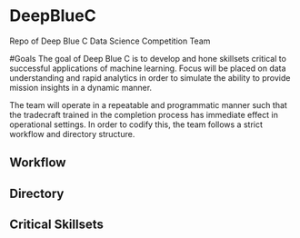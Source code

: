# DeepBlueC
Repo of Deep Blue C Data Science Competition Team

#Goals
The goal of Deep Blue C is to develop and hone skillsets critical to successful applications of machine learning. Focus will be placed on data understanding and rapid analytics in order to simulate the ability to provide mission insights in a dynamic manner. 

The team will operate in a repeatable and programmatic manner such that the tradecraft trained in the completion process has immediate effect in operational settings. In order to codify this, the team follows a strict workflow and directory structure. 

## Workflow

## Directory

## Critical Skillsets




